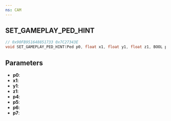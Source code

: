 ```yaml
---
ns: CAM
---
```

## SET_GAMEPLAY_PED_HINT

```c
// 0x90FB951648851733 0x7C27343E
void SET_GAMEPLAY_PED_HINT(Ped p0, float x1, float y1, float z1, BOOL p4, Any p5, Any p6, Any p7);
```

## Parameters
* **p0**:
* **x1**:
* **y1**:
* **z1**:
* **p4**:
* **p5**:
* **p6**:
* **p7**:

